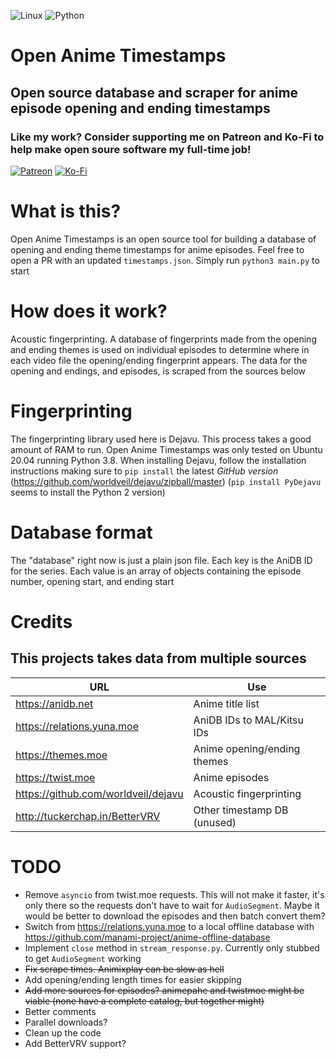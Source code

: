 <p float="left">
	<img alt="Linux" src="https://img.shields.io/badge/Linux-FCC624?style=for-the-badge&logo=linux&logoColor=black">
	<img alt="Python" src="https://img.shields.io/badge/python 3+-%2314354C.svg?style=for-the-badge&logo=python&logoColor=white"/>
</p>

# Open Anime Timestamps
## Open source database and scraper for anime episode opening and ending timestamps

### Like my work? Consider supporting me on Patreon and Ko-Fi to help make open soure software my full-time job!
<a href="https://www.patreon.com/jonbarrow"><img alt="Patreon" src="https://img.shields.io/badge/Patreon-F96854?style=for-the-badge&logo=patreon&logoColor=white" /></a>
<a href="https://ko-fi.com/jonbarrow"><img alt="Ko-Fi" src="https://img.shields.io/badge/Ko--fi-F16061?style=for-the-badge&logo=ko-fi&logoColor=white" /></a>

# What is this?
Open Anime Timestamps is an open source tool for building a database of opening and ending theme timestamps for anime episodes. Feel free to open a PR with an updated `timestamps.json`. Simply run `python3 main.py` to start

# How does it work?
Acoustic fingerprinting. A database of fingerprints made from the opening and ending themes is used on individual episodes to determine where in each video file the opening/ending fingerprint appears. The data for the opening and endings, and episodes, is scraped from the sources below

# Fingerprinting
The fingerprinting library used here is Dejavu. This process takes a good amount of RAM to run. Open Anime Timestamps was only tested on Ubuntu 20.04 running Python 3.8. When installing Dejavu, follow the installation instructions making sure to `pip install` the latest *GitHub version* (https://github.com/worldveil/dejavu/zipball/master) (`pip install PyDejavu` seems to install the Python 2 version)

# Database format
The "database" right now is just a plain json file. Each key is the AniDB ID for the series. Each value is an array of objects containing the episode number, opening start, and ending start

# Credits
## This projects takes data from multiple sources
| URL                                 | Use                         |
|------------------------------------ |-----------------------------|
| https://anidb.net                   | Anime title list            |
| https://relations.yuna.moe          | AniDB IDs to MAL/Kitsu IDs  |
| https://themes.moe                  | Anime opening/ending themes |
| https://twist.moe                   | Anime episodes              |
| https://github.com/worldveil/dejavu | Acoustic fingerprinting     |
| http://tuckerchap.in/BetterVRV      | Other timestamp DB (unused) |

# TODO
- Remove `asyncio` from twist.moe requests. This will not make it faster, it's only there so the requests don't have to wait for `AudioSegment`. Maybe it would be better to download the episodes and then batch convert them?
- Switch from https://relations.yuna.moe to a local offline database with https://github.com/manami-project/anime-offline-database
- Implement `close` method in `stream_response.py`. Currently only stubbed to get `AudioSegment` working
- ~~Fix scrape times. Animixplay can be slow as hell~~
- Add opening/ending length times for easier skipping
- ~~Add more sources for episodes? animepahe and twistmoe might be viable (none have a complete catalog, but together might)~~
- Better comments
- Parallel downloads?
- Clean up the code
- Add BetterVRV support?